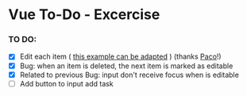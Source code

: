 # Vue To-Do - Excercise

### TO DO:

- [x] Edit each item ( [this example can be adapted](https://jsfiddle.net/mnahara/ypmmkapn/) ) (thanks [Paco](https://github.com/pacosegovia)!)
- [x] Bug: when an item is deleted, the next item is marked as editable
- [x] Related to previous Bug: input don't receive focus when is editable
- [ ] Add button to input add task